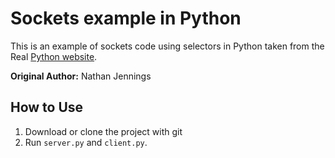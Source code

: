 # Sockets example in Python

This is an example of sockets code using selectors in Python taken from the Real [Python website](https://realpython.com/python-sockets/).

**Original Author:** Nathan Jennings 

## How to Use

1. Download or clone the project with git
2. Run `server.py` and `client.py`.
